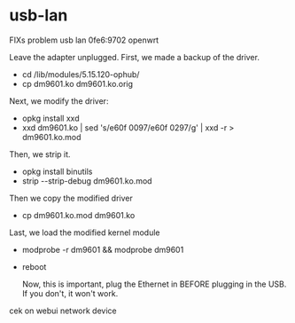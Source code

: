 # usb-lan
FIXs problem usb lan 0fe6:9702 openwrt

Leave the adapter unplugged. First, we made a backup of the driver.
* cd /lib/modules/5.15.120-ophub/
* cp dm9601.ko dm9601.ko.orig

Next, we modify the driver:
* opkg install xxd
* xxd dm9601.ko | sed 's/e60f 0097/e60f 0297/g' | xxd -r > dm9601.ko.mod

Then, we strip it.
* opkg install binutils
* strip --strip-debug dm9601.ko.mod

Then we copy the modified driver
* cp dm9601.ko.mod dm9601.ko

Last, we load the modified kernel module
* modprobe -r dm9601 && modprobe dm9601
* reboot

  Now, this is important, plug the Ethernet in BEFORE plugging in the USB. 
If you don't, it won't work. 

cek on webui network device
